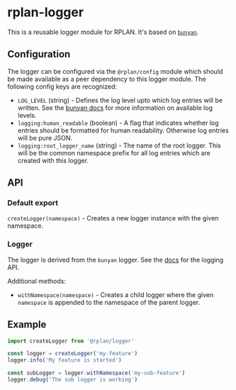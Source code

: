 # rplan-logger

This is a reusable logger module for RPLAN. It's based on [`bunyan`](https://www.npmjs.com/package/bunyan).

## Configuration

The logger can be configured via the `@rplan/config` module which should be made available as a peer
dependency to this logger module. The following config keys are recognized:

* `LOG_LEVEL` (string) - Defines the log level upto which log entries will be written. See the [bunyan docs](https://github.com/trentm/node-bunyan#levels)
for more information on available log levels.
* `logging:human_readable` (boolean) - A flag that indicates whether log entries should be formatted
for human readability. Otherwise log entries will be pure JSON.
* `logging:root_logger_name` (string) - The name of the root logger. This will be the common
namespace prefix for all log entries which are created with this logger.

## API

### Default export

`createLogger(namespace)` - Creates a new logger instance with the given namespace.

### Logger

The logger is derived from the `bunyan` logger. See the [docs](https://github.com/trentm/node-bunyan#log-method-api)
for the logging API.

Additional methods:

* `withNamespace(namespace)` - Creates a child logger where the given `namespace` is appended to the
namespace of the parent logger.

## Example

```javascript
import createLogger from '@rplan/logger'

const logger = createLogger('my-feature')
logger.info('My feature is started')

const subLogger = logger.withNamespace('my-sub-feature')
logger.debug('The sub logger is working')
``` 
